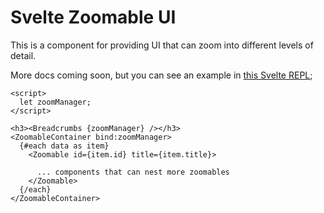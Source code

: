 # Svelte Zoomable UI

This is a component for providing UI that can zoom into different levels of detail.

More docs coming soon, but you can see an example in [this Svelte REPL](https://svelte.dev/repl/58dfe87756ee4db897c281b52fdef7b7?version=3.31.0);

```svelte
<script>
  let zoomManager;
</script>

<h3><Breadcrumbs {zoomManager} /></h3>
<ZoomableContainer bind:zoomManager>
  {#each data as item}
    <Zoomable id={item.id} title={item.title}>

      ... components that can nest more zoomables
    </Zoomable>
  {/each}
</ZoomableContainer>
```
